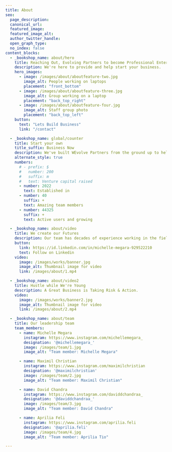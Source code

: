 ```yaml
---
title: About
seo:
  page_description: 
  canonical_url: 
  featured_image: 
  featured_image_alt: 
  author_twitter_handle: 
  open_graph_type:
  no_index: false
content_blocks:
  - _bookshop_name: about/hero
    title: Reaching Out, Evolving Partners to become Professional Enterpreneur
    description: We're here to provide and help start your business.
    hero_images:
      - image: /images/about/aboutfeature-two.jpg
        image_alt: People working on laptops
        placement: "front_bottom"
      - image: /images/about/aboutfeature-three.jpg
        image_alt: Group working on a laptop
        placement: "back_top_right"
      - image: /images/about/aboutfeature-four.jpg
        image_alt: Staff group photo
        placement: "back_top_left"
    button:
      text: "Lets Build Business"
      link: "/contact"

  - _bookshop_name: global/counter
    title: Start your own
    title_suffix: Business Now
    description: We've built WEvolve Partners from the ground up to help grow your business faster.
    alternate_style: true
    numbers:
      # - prefix: $
      #   number: 200
      #   suffix: m
      #   text: Venture capital raised
      - number: 2022
        text: Established in
      - number: 40
        suffix: +
        text: Amazing team members
      - number: 44325
        suffix: +
        text: Active users and growing

  - _bookshop_name: about/video
    title: We create our Futures
    description: Our team has decades of experience working in the field with clients and we’re passionate about helping you connect with your customers.
    button:
      link: https://id.linkedin.com/in/michelle-megara-929522210
      text: Follow on Linkedin
    video:
      image: /images/works/banner.jpg
      image_alt: Thumbnail image for video
      link: /images/about/1.mp4

  - _bookshop_name: about/video2
    title: Hustle while We're Young
    description: A Great Business is Taking Risk & Action.
    video:
      image: /images/works/banner2.jpg
      image_alt: Thumbnail image for video
      link: /images/about/2.mp4

  - _bookshop_name: about/team
    title: Our leadership team
    team_members:
      - name: Michelle Megara
        instagram: https://www.instagram.com/michellemegara_
        designation: '@michellemegara_'
        image: /images/team/1.jpg
        image_alt: "Team member: Michelle Megara"

      - name: Maximil Christian
        instagram: https://www.instagram.com/maximilchristian
        designation: '@maximilchristian'
        image: /images/team/2.jpg
        image_alt: "Team member: Maximil Christian"

      - name: David Chandra
        instagram: https://www.instagram.com/daviddchandraa_
        designation: '@daviddchandraa_'
        image: /images/team/3.jpg
        image_alt: "Team member: David Chandra"

      - name: Aprilia Feli
        instagram: https://www.instagram.com/aprilia.feli
        designation: '@aprilia.feli'
        image: /images/team/4.jpg
        image_alt: "Team member: Aprilia Tio"

---
```

